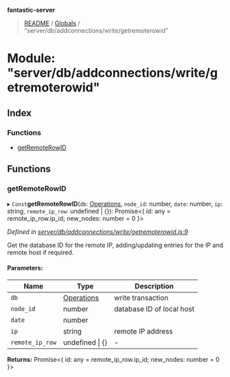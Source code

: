 **fantastic-server**

> [README](../README.md) / [Globals](../globals.md) / "server/db/addconnections/write/getremoterowid"

# Module: "server/db/addconnections/write/getremoterowid"

## Index

### Functions

* [getRemoteRowID](_server_db_addconnections_write_getremoterowid_.md#getremoterowid)

## Functions

### getRemoteRowID

▸ `Const`**getRemoteRowID**(`db`: [Operations](_packages_fantastic_utils_db_types_d_.md#operations), `node_id`: number, `date`: number, `ip`: string, `remote_ip_row`: undefined \| {}): Promise\<{ id: any = remote\_ip\_row.ip\_id; new_nodes: number = 0 }>

*Defined in [server/db/addconnections/write/getremoterowid.js:9](https://github.com/besimorhino/project-fantastic/blob/af5d0de/server/db/addconnections/write/getremoterowid.js#L9)*

Get the database ID for the remote IP, adding/updating entries for the IP and remote host if required.

#### Parameters:

Name | Type | Description |
------ | ------ | ------ |
`db` | [Operations](_packages_fantastic_utils_db_types_d_.md#operations) | write transaction |
`node_id` | number | database ID of local host |
`date` | number |  |
`ip` | string | remote IP address |
`remote_ip_row` | undefined \| {} | - |

**Returns:** Promise\<{ id: any = remote\_ip\_row.ip\_id; new_nodes: number = 0 }>
